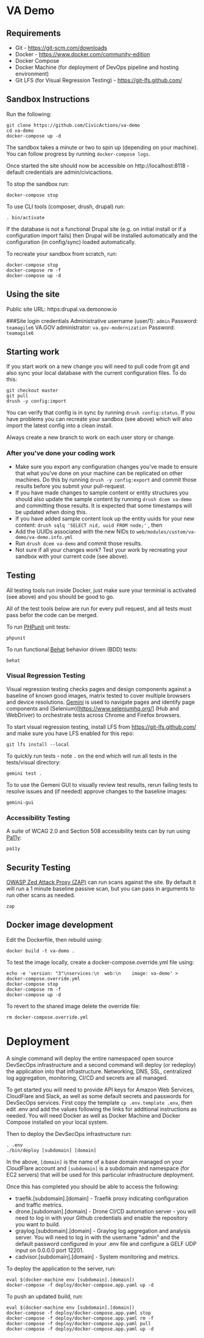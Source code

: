 # VA Demo

## Requirements

* Git - https://git-scm.com/downloads
* Docker - https://www.docker.com/community-edition
 * Docker Compose
 * Docker Machine (for deployment of DevOps pipeline and hosting environment)
* Git LFS (for Visual Regression Testing) - https://git-lfs.github.com/

## Sandbox Instructions

Run the following:

```
git clone https://github.com/CivicActions/va-demo
cd va-demo
docker-compose up -d
```

The sandbox takes a minute or two to spin up (depending on your machine). You can follow progress by running `docker-compose logs`.

Once started the site should now be accessible on http://localhost:8118 - default credentials are admin/civicactions.

To stop the sandbox run:

```
docker-compose stop
```

To use CLI tools (composer, drush, drupal) run:

```
. bin/activate
```

If the database is not a functional Drupal site (e.g. on initial install or if a configuration import fails) then Drupal will be installed automatically and the configuration (in config/sync) loaded automatically.

To recreate your sandbox from scratch, run:
```
docker-compose stop
docker-compose rm -f
docker-compose up -d
```

## Using the site
Public site URL: https:drupal.va.demonow.io

###Site login credentials
Administrative username (user/1): `admin` Password: `teamagile6`
VA.GOV administrator: `va.gov-modernization` Password: `teamagile6`

## Starting work
If you start work on a new change you will need to pull code from git and also sync your local database with the current configuration files. To do this:

```
git checkout master
git pull
drush -y config:import
```

You can verify that config is in sync by running `drush config:status`. If you have problems you can recreate your sandbox (see above) which will also import the latest config into a clean install.

Always create a new branch to work on each user story or change.

### After you've done your coding work

* Make sure you export any configuration changes you've made to ensure that what you've done on your machine can be replicated on other machines. Do this by running `drush -y config:export` and commit those results before you submit your pull-request.
* If you have made changes to sample content or entity structures you should also update the sample content by running `drush dcem va-demo` and committing those results. It is expected that some timestamps will be updated when doing this.
* If you have added sample content look up the entity uuids for your new content:  `drush sqlq 'SELECT nid, uuid FROM node;'` , then
*  Add the UUIDs associated with the new NIDs to `web/modules/custom/va-demo/va-demo.info.yml` 
* Run `drush dcem va-demo` and commit those results.
* Not sure if all your changes work? Test your work by recreating your sandbox with your current code (see above).

## Testing

All testing tools run inside Docker, just make sure your terminial is activated (see above) and you should be good to go.

All of the test tools below are run for every pull request, and all tests must pass befor the code can be merged.

To run [PHPunit](https://phpunit.de/) unit tests:
```
phpunit
```

To run functional [Behat](http://behat.org/) behavior driven (BDD) tests:
```
behat
```

### Visual Regression Testing

Visual regression testing checks pages and design components against a baseline of known good images, matrix tested to cover multiple browsers and device resolutions. [Gemini](https://gemini-testing.github.io/) is used to navigate pages and identify page components and (Selenium)[https://www.seleniumhq.org/] (Hub and WebDriver) to orchestrate tests across Chrome and Firefox browsers.

To start visual regression testing, install LFS from https://git-lfs.github.com/ and make sure you have LFS enabled for this repo:
```
git lfs install --local
```

To quickly run tests - note `.` on the end which will run all tests in the tests/visual directory:
```
gemini test .
```

To to use the Gemeni GUI to visually review test results, rerun failing tests to resolve issues and (if needed) approve changes to the baseline images:
```
gemini-gui
```

### Accessibility Testing

A suite of WCAG 2.0 and Section 508 accessibility tests can by run using [Pa11y](http://pa11y.org/):
```
pa11y
```

## Security Testing

[OWASP Zed Attack Proxy (ZAP)](https://www.owasp.org/index.php/OWASP_Zed_Attack_Proxy_Project) can run scans against the site. By default it will run a 1 minute baseline passive scan, but you can pass in arguments to run other scans as needed.
```
zap
```

## Docker image development

Edit the Dockerfile, then rebuild using:

```
docker build -t va-demo .
```

To test the image locally, create a docker-compose.override.yml file using:

```
echo -e 'version: "3"\nservices:\n  web:\n    image: va-demo' > docker-compose.override.yml
docker-compose stop
docker-compose rm -f
docker-compose up -d
```

To revert to the shared image delete the override file:

```
rm docker-compose.override.yml
```

# Deployment

A single command will deploy the entire namespaced open source DevSecOps infrastructure and a second command will deploy (or redeploy) the application into that infrastructure. Networking, DNS, SSL, centralized log aggregation, monitoring, CI/CD and secrets are all managed.

To get started you will need to provide API keys for Amazon Web Services, CloudFlare and Slack, as well as some default secrets and passwords for DevSecOps services. First copy the template `cp .env.template .env`, then edit .env and add the values following the links for additional instructions as needed. You will need Docker as well as Docker Machine and Docker Compose installed on your local system.

Then to deploy the DevSecOps infrastructure run:
```
. .env
./bin/deploy [subdomain] [domain]
```

In the above, `[domain]` is the name of a base domain managed on your CloudFlare account and `[subdomain]` is a subdomain and namespace (for EC2 servers) that will be used for this particular infrastructure deployment.

Once this has completed you should be able to access the following:
* traefik.[subdomain].[domain] - Traefik proxy indicating configuration and traffic metrics.
* drone.[subdomain].[domain] - Drone CI/CD automation server - you will need to log in with your Github credentials and enable the repository you want to build.
* graylog.[subdomain].[domain] - Graylog log aggregation and analysis server. You will need to log in with the username "admin" and the default password configured in your .env file and configure a GELF UDP input on 0.0.0.0 port 12201.
* cadvisor.[subdomain].[domain] - System monitoring and metrics.

To deploy the application to the server, run:
```
eval $(docker-machine env [subdomain].[domain])
docker-compose -f deploy/docker-compose.app.yaml up -d
```

To push an updated build, run:
```
eval $(docker-machine env [subdomain].[domain])
docker-compose -f deploy/docker-compose.app.yaml stop
docker-compose -f deploy/docker-compose.app.yaml rm -f
docker-compose -f deploy/docker-compose.app.yaml pull
docker-compose -f deploy/docker-compose.app.yaml up -d
```

